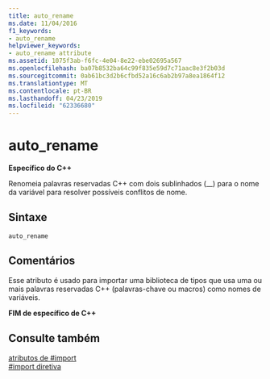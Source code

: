 ```yaml
---
title: auto_rename
ms.date: 11/04/2016
f1_keywords:
- auto_rename
helpviewer_keywords:
- auto_rename attribute
ms.assetid: 1075f3ab-f6fc-4e04-8e22-ebe02695a567
ms.openlocfilehash: ba07b8532ba64c99f835e59d7c71aac8e3f2b03d
ms.sourcegitcommit: 0ab61bc3d2b6cfbd52a16c6ab2b97a8ea1864f12
ms.translationtype: MT
ms.contentlocale: pt-BR
ms.lasthandoff: 04/23/2019
ms.locfileid: "62336680"
---
```

# <a name="autorename"></a>auto_rename

**Específico do C++**

Renomeia palavras reservadas C++ com dois sublinhados (__) para o nome da variável para resolver possíveis conflitos de nome.

## <a name="syntax"></a>Sintaxe

```
auto_rename
```

## <a name="remarks"></a>Comentários

Esse atributo é usado para importar uma biblioteca de tipos que usa uma ou mais palavras reservadas C++ (palavras-chave ou macros) como nomes de variáveis.

**FIM de específico de C++**

## <a name="see-also"></a>Consulte também

[atributos de #import](../preprocessor/hash-import-attributes-cpp.md)<br/>
[#import diretiva](../preprocessor/hash-import-directive-cpp.md)